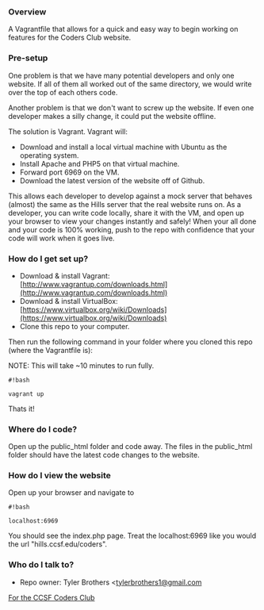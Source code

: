 ### Overview ###

A Vagrantfile that allows for a quick and easy way to begin working on features for the Coders Club website.
### Pre-setup ###

One problem is that we have many potential developers and only one website. If all of them all worked out of the same directory, we would write over the top of each others code.

Another problem is that we don't want to screw up the website. If even one developer makes a silly change, it could put the website offline.

The solution is Vagrant. Vagrant will:

* Download and install a local virtual machine with Ubuntu as the operating system.
* Install Apache and PHP5 on that virtual machine.
* Forward port 6969 on the VM.
* Download the latest version of the website off of Github.

This allows each developer to develop against a mock server that behaves (almost) the same as the Hills server that the real website runs on. As a developer, you can write code locally, share it with the VM, and open up your browser to view your changes instantly and safely! When your all done and your code is 100% working, push to the repo with confidence that your code will work when it goes live.

### How do I get set up? ###

* Download & install Vagrant: [http://www.vagrantup.com/downloads.html](http://www.vagrantup.com/downloads.html)
* Download & install VirtualBox: [https://www.virtualbox.org/wiki/Downloads](https://www.virtualbox.org/wiki/Downloads)
* Clone this repo to your computer.

Then run the following command in your folder where you cloned this repo (where the Vagrantfile is):

NOTE: This will take ~10 minutes to run fully.
```
#!bash

vagrant up
```

Thats it!

### Where do I code? ###
Open up the public_html folder and code away. The files in the public_html folder should have the latest code changes to the website.

### How do I view the website ###
Open up your browser and navigate to


```
#!bash

localhost:6969
```

You should see the index.php page. Treat the localhost:6969 like you would the url "hills.ccsf.edu/coders".

### Who do I talk to? ###

* Repo owner: Tyler Brothers <tylerbrothers1@gmail.com

[For the CCSF Coders Club](ccsf.edu/coders)
